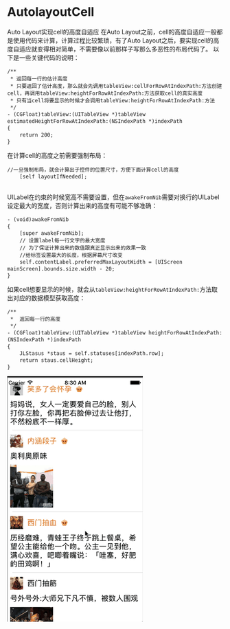 # AutolayoutCell
Auto Layout实现cell的高度自适应
在Auto Layout之前，cell的高度自适应一般都是使用代码来计算，计算过程比较繁琐，有了Auto Layout之后，要实现cell的高度自适应就变得相对简单，不需要像以前那样子写那么多恶性的布局代码了。
以下是一些关键代码的说明：
```objc
/**
 * 返回每一行的估计高度
 * 只要返回了估计高度，那么就会先调用tableView:cellForRowAtIndexPath:方法创建cell，再调用tableView:heightForRowAtIndexPath:方法获取cell的真实高度
 * 只有当cell将要显示的时候才会调用tableView:heightForRowAtIndexPath:方法
 */
- (CGFloat)tableView:(UITableView *)tableView estimatedHeightForRowAtIndexPath:(NSIndexPath *)indexPath
{
    return 200;
}
```
在计算cell的高度之前需要强制布局：
```objc
//一旦强制布局，就会计算出子控件的位置尺寸，方便下面计算cell的高度
    [self layoutIfNeeded];
    
```
UILabel在约束的时候宽高不需要设置，但在`awakeFromNib`需要对换行的UILabel设定最大的宽度，否则计算出来的高度有可能不够准确：
```objc
- (void)awakeFromNib
{
    [super awakeFromNib];
    // 设置label每一行文字的最大宽度
    // 为了保证计算出来的数值跟真正显示出来的效果一致
    //给标签设置最大的长度，根据屏幕尺寸改变
    self.contentLabel.preferredMaxLayoutWidth = [UIScreen mainScreen].bounds.size.width - 20;
}
```
如果cell想要显示的时候，就会从`tableView:heightForRowAtIndexPath:`方法取出对应的数据模型获取高度：
```objc
/**
 *  返回每一行的高度
 */
- (CGFloat)tableView:(UITableView *)tableView heightForRowAtIndexPath:(NSIndexPath *)indexPath
{
    JLStasus *staus = self.statuses[indexPath.row];
    return staus.cellHeight;
}
```
![image](https://github.com/JlongTian/AutolayoutCell/blob/master/image/showImage.gif)
